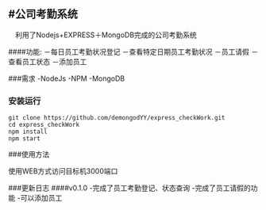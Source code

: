 
#公司考勤系统
-------------

　利用了Nodejs+EXPRESS＋MongoDB完成的公司考勤系统

####功能:
－每日员工考勤状况登记
－查看特定日期员工考勤状况
－员工请假
－查看员工状态
－添加员工



###需求
-NodeJs
-NPM
-MongoDB


### 安装运行

```
git clone https://github.com/demongodYY/express_checkWork.git
cd express_checkWork
npm install
npm start

```

###使用方法

使用WEB方式访问目标机3000端口

###更新日志
####v0.1.0
-完成了员工考勤登记、状态查询
-完成了员工请假的功能
-可以添加员工


